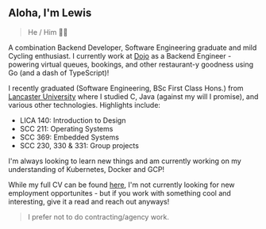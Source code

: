 <!--
Copyright Lewis Miller 2022.

This work is licensed under the CC-BY-SA-4.0 license available at
https://github.com/nightmarlin/nightmarlin/blob/main/LICENSE
-->

## Aloha, I'm Lewis

> He / Him 🏳️‍🌈

A combination Backend Developer, Software Engineering graduate and mild Cycling
enthusiast. I currently work at [Dojo](https://dojo.tech/) as a Backend
Engineer - powering virtual queues, bookings, and other restaurant-y goodness
using Go (and a dash of TypeScript)!

I recently graduated (Software Engineering, BSc First Class Hons.) from
[Lancaster University](https://www.lancaster.ac.uk/study/undergraduate/courses/software-engineering-bsc-hons-g602/)
where I studied C, Java (against my will I promise), and various other
technologies. Highlights include:

- LICA 140: Introduction to Design
- SCC 211: Operating Systems
- SCC 369: Embedded Systems
- SCC 230, 330 & 331: Group projects

I'm always looking to learn new things and am currently working on my
understanding of Kubernetes, Docker and GCP!

While my full CV can be found [here](./cv.md), I'm not currently looking for new
employment opportunites - but if you work with something cool and interesting,
give it a read and reach out anyways!

> I prefer not to do contracting/agency work.

<!-- markdownlint-disable-file MD026 MD041 -->
